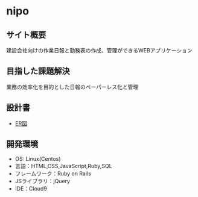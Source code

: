 # nipo

## サイト概要
建設会社向けの作業日報と勤務表の作成、管理ができるWEBアプリケーション

## 目指した課題解決
業務の効率化を目的とした日報のペーパーレス化と管理

## 設計書
- [ER図](https://app.diagrams.net/#G1aPym1UllXOQnAMheM5zgTHDRmk9udDp2)

## 開発環境
- OS: Linux(Centos)
- 言語：HTML,CSS,JavaScript,Ruby,SQL
- フレームワーク：Ruby on Rails
- JSライブラリ：jQuery
- IDE：Cloud9

